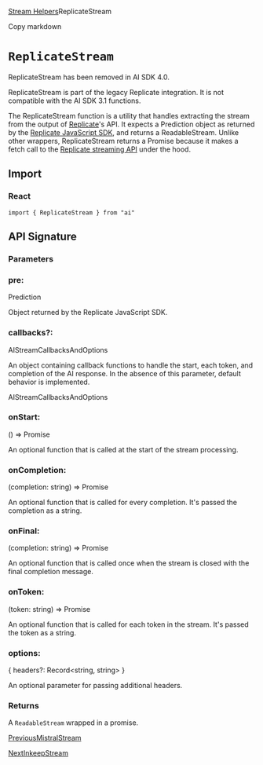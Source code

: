[Stream Helpers](/docs/reference/stream-helpers)ReplicateStream

Copy markdown

# `ReplicateStream`

ReplicateStream has been removed in AI SDK 4.0.

ReplicateStream is part of the legacy Replicate integration. It is not
compatible with the AI SDK 3.1 functions.

The ReplicateStream function is a utility that handles extracting the stream
from the output of [Replicate](https://replicate.com)'s API. It expects a
Prediction object as returned by the [Replicate JavaScript
SDK](https://github.com/replicate/replicate-javascript), and returns a
ReadableStream. Unlike other wrappers, ReplicateStream returns a Promise
because it makes a fetch call to the [Replicate streaming
API](https://github.com/replicate/replicate-javascript#streaming) under the
hood.

## Import

### React

    
    
    import { ReplicateStream } from "ai"

## API Signature

### Parameters

### pre:

Prediction

Object returned by the Replicate JavaScript SDK.

### callbacks?:

AIStreamCallbacksAndOptions

An object containing callback functions to handle the start, each token, and
completion of the AI response. In the absence of this parameter, default
behavior is implemented.

AIStreamCallbacksAndOptions

### onStart:

() => Promise<void>

An optional function that is called at the start of the stream processing.

### onCompletion:

(completion: string) => Promise<void>

An optional function that is called for every completion. It's passed the
completion as a string.

### onFinal:

(completion: string) => Promise<void>

An optional function that is called once when the stream is closed with the
final completion message.

### onToken:

(token: string) => Promise<void>

An optional function that is called for each token in the stream. It's passed
the token as a string.

### options:

{ headers?: Record<string, string> }

An optional parameter for passing additional headers.

### Returns

A `ReadableStream` wrapped in a promise.

[PreviousMistralStream](/docs/reference/stream-helpers/mistral-stream)

[NextInkeepStream](/docs/reference/stream-helpers/inkeep-stream)

